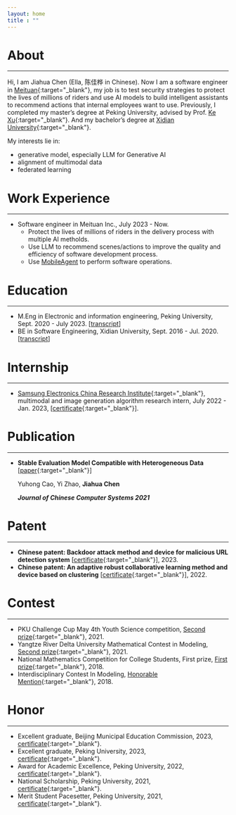```yaml
---
layout: home
title : ""
---
```


# About
------
Hi, I am Jiahua Chen (Ella, 陈佳桦 in Chinese). Now I am a software engineer in [Meituan](https://en.wikipedia.org/wiki/Meituan){:target="_blank"}, my job is to test security strategies to protect the lives of millions of riders and use AI models to build intelligent assistants to recommend actions that internal employees want to use. Previously, I completed my master’s degree at Peking University, advised by Prof. [Ke Xu](https://www.cs.tsinghua.edu.cn/info/1126/3581.htm){:target="_blank"}. And my bachelor’s degree at [Xidian University](https://en.wikipedia.org/wiki/Xidian_University){:target="_blank"}.

<!-- <div style="color:#8B0012; style:left"><b>[Highlight]</b></div>  -->
<!-- **I am looking for PhD to start in 2025 Fall. Contact me if you have any leads!** -->



My interests lie in:
- generative model, especially LLM for Generative AI
- alignment of multimodal data
- federated learning

# Work Experience
------
- Software engineer in Meituan  Inc., July 2023 - Now.
  - Protect the lives of millions of riders in the delivery process with multiple AI metholds.
  - Use LLM to recommend scenes/actions to improve the quality and efficiency of software development process.
  - Use [MobileAgent](https://github.com/X-PLUG/MobileAgent) to perform software operations. 
  <!-- [Demo]() -->


 
# Education
------
- M.Eng in Electronic and information engineering, Peking University, Sept. 2020 - July 2023. [[transcript](assets/transcript/master_transcript.jpeg)]
- BE in Software Engineering, Xidian University, Sept. 2016 - Jul. 2020. [[transcript](assets/transcript/Undergraduate_transcript.pdf)]

# Internship
------
- [Samsung Electronics China Research Institute](https://research.samsung.com/src-b){:target="_blank"}, multimodal and image generation algorithm research intern, July 2022 - Jan. 2023, [[certificate](assets/interns/Samsung_Internship_Certificate.jpg){:target="_blank"}]. 

# Publication
------
- **Stable Evaluation Model Compatible with Heterogeneous Data** [[paper](assets/papers/Stable%20Evaluation%20Model%20Compatible%20with%20Heterogeneous%20Data.pdf){:target="_blank"}]

  Yuhong Cao, Yi Zhao, **Jiahua Chen**

   ***Journal of Chinese Computer Systems 2021***

# Patent
------
- **Chinese patent: Backdoor attack method and device for malicious URL detection system** [[certificate](assets/patents/针对恶意URL检测系统的后门攻击方法和装置_发明专利证书_20231020.pdf){:target="_blank"}], 2023.
- **Chinese patent: An adaptive robust collaborative learning method and device based on clustering** [[certificate](assets/patents/一种基于聚类的自适应鲁棒协作学习方法和装置_YSE1224864-发明专利证书(签章).pdf){:target="_blank"}], 2022.


# Contest
------
- PKU Challenge Cup May 4th Youth Science competition, [Second prize](/assets/contests/2021_pku_challenge_cup_second.jpg){:target="_blank"}, 2021.
- Yangtze River Delta University Mathematical Contest in Modeling, [Second prize](/assets/contests/2021_yangtze_mathmodeling_second.jpg){:target="_blank"}, 2021.
- National Mathematics Competition for College Students, First prize, [First prize](/assets/contests/2018_math_contest_at_uni.jpg){:target="_blank"}, 2018.
- Interdisciplinary Contest In Modeling, [Honorable Mention](/assets/contests/2018_interdisc_at_uni.jpg){:target="_blank"}, 2018.

# Honor
------
- Excellent graduate, Beijing Municipal Education Commission, 2023, [certificate](/assets/honor/2023_excellent_graduate_beijing.jpg){:target="_blank"}.
- Excellent graduate, Peking University, 2023, [certificate](/assets/honor/2023_excellent_graduate_pku.jpg){:target="_blank"}.
- Award for Academic Excellence, Peking University, 2022, [certificate](/assets/honor/2021-2022_academic_excellent.jpg){:target="_blank"}.
- National Scholarship, Peking University, 2021, [certificate](/assets/honor/2021_national_scholarship.jpg){:target="_blank"}.
- Merit Student Pacesetter, Peking University, 2021, [certificate](/assets/honor/2021_merit_student_pacesetter.jpg){:target="_blank"}.
